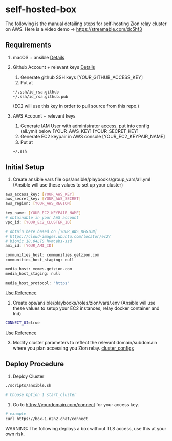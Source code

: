 # self-hosted-box

The following is the manual detailing steps for self-hosting  Zion relay cluster on AWS.
Here is a video demo -> https://streamable.com/dc5hf3

## Requirements
1. macOS + ansible [Details](ops/ansible/README.md)
2. Github Account + relevant keys [Details](https://docs.github.com/en/github/authenticating-to-github/connecting-to-github-with-ssh/generating-a-new-ssh-key-and-adding-it-to-the-ssh-agent) 
   1. Generate github SSH keys [YOUR_GITHUB_ACCESS_KEY] 
   2. Put at

    ```
    ~/.ssh/id_rsa.github
    ~/.ssh/id_rsa.github.pub
    ```
     (EC2 will use this key in order to pull source from this repo.)

3. AWS Account + relevant keys
    1. Generate IAM User with administrator access, put into config (all.yml) below [YOUR_AWS_KEY] [YOUR_SECRET_KEY]
    2. Generate EC2 keypair in AWS console [YOUR_EC2_KEYPAIR_NAME]
    3. Put at

    ```
    ~/.ssh
    ```

## Initial Setup

1. Create ansible vars file ops/ansible/playbooks/group_vars/all.yml (Ansible will use these values to set up your cluster)

```bash
aws_access_key: [YOUR_AWS_KEY]
aws_secret_key: [YOUR_AWS_SECRET]
aws_region: [YOUR_AWS_REGION]

key_name: [YOUR_EC2_KEYPAIR_NAME]
# obtainable in your AWS account
vpc_id: [YOUR_EC2_CLUSTER_ID]

# obtain here based on [YOUR_AWS_REGION]
# https://cloud-images.ubuntu.com/locator/ec2/
# bionic 18.04LTS hvm:ebs-ssd
ami_id: [YOUR_AMI_ID]

communities_host: communities.getzion.com
communities_host_staging: null

media_host: memes.getzion.com
media_host_staging: null

media_host_protocol: "https"
```

[Use Reference](ops/ansible/playbooks/group_vars/all.yml)

2. Create ops/ansible/playbooks/roles/zion/vars/.env (Ansible will use these values to setup your EC2 instances, relay docker container and lnd)
   
```bash
CONNECT_UI=true
```

[Use Reference](ops/ansible/playbooks/roles/zion/tasks/main.yml)

3. Modify cluster parameters to reflect the relevant domain/subdomain where you plan accessing you Zion relay.
[cluster_configs](ops/ansible/playbooks/cluster_configs.yml) 


## Deploy Procedure
1. Deploy Cluster
```bash 
./scripts/ansible.sh

# Choose Option 1 start_cluster
```

1. Go to https://yourdomain.com/connect for your access key.

```bash
# example
curl https://box-1.n2n2.chat/connect
```
   
WARNING:
The following deploys a box without TLS access, use this at your own risk.
